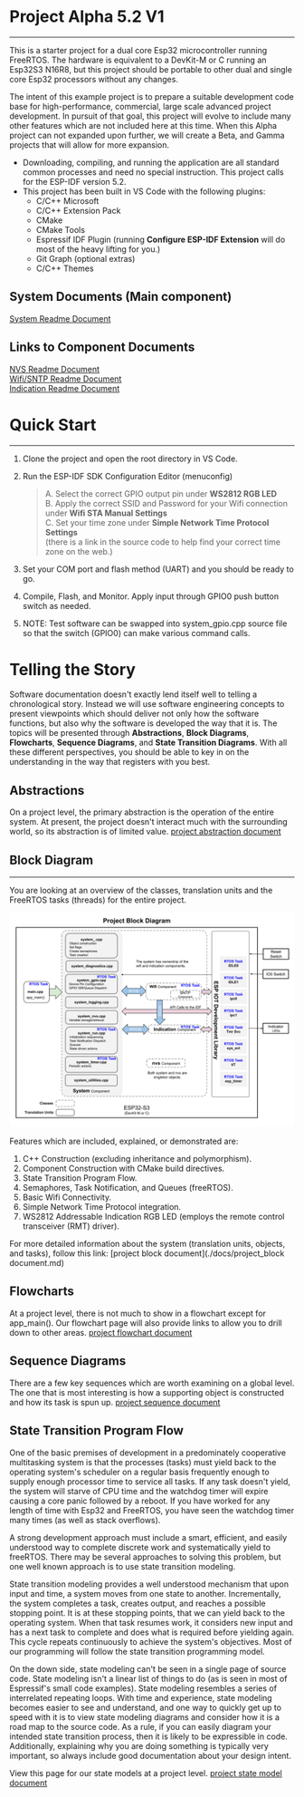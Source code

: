 # Project Alpha 5.2 V1
---
This is a starter project for a dual core Esp32 microcontroller running FreeRTOS.  The hardware is equivalent to a DevKit-M or C running an Esp32S3 N16R8, but this project should be portable to other dual and single core Esp32 processors without any changes.

The intent of this example project is to prepare a suitable development code base for high-performance, commercial, large scale advanced project development. In pursuit of that goal, this project will evolve to include many other features which are not included here at this time. When this Alpha project can not expanded upon further, we will create a Beta, and Gamma projects that will allow for more expansion.

* Downloading, compiling, and running the application are all standard common processes and need no special instruction.  This project calls for the ESP-IDF version 5.2.
* This project has been built in VS Code with the following plugins:
  * C/C++ Microsoft
  * C/C++ Extension Pack
  * CMake
  * CMake Tools
  * Espressif IDF Plugin (running **Configure ESP-IDF Extension** will do most of the heavy lifting for you.)
  * Git Graph (optional extras)
  * C/C++ Themes
  
## System Documents (Main component)
[System Readme Document](./main/README.md)  

## Links to Component Documents
[NVS Readme Document](https://github.com/SolidStateLEDLighting/nvs_5.2/blob/main/README.md)  
[Wifi/SNTP Readme Document](https://github.com/SolidStateLEDLighting/wifi_5.2/blob/main/README.md)  
[Indication Readme Document](https://github.com/SolidStateLEDLighting/indication_ws2812_5.2/blob/main/README.md)  

# Quick Start
---
1) Clone the project and open the root directory in VS Code.  
2) Run the ESP-IDF SDK Configuration Editor (menuconfig)  

    >A. Select the correct GPIO output pin under **WS2812 RGB LED**  
    >B. Apply the correct SSID and Password for your Wifi connection under **Wifi STA Manual Settings**  
    >C. Set your time zone under **Simple Network Time Protocol Settings**  
            (there is a link in the source code to help find your correct time zone on the web.)  

3) Set your COM port and flash method (UART) and you should be ready to go.  
4) Compile, Flash, and Monitor.  Apply input through GPIO0 push button switch as needed.
5) NOTE: Test software can be swapped into system_gpio.cpp source file so that the switch (GPIO0) can make various command calls.  

# Telling the Story
Software documentation doesn't exactly lend itself well to telling a chronological story.  Instead we will use software engineering concepts to present viewpoints which should deliver not only how the software functions, but also why the software is developed the way that it is.   The topics will be presented through **Abstractions**, **Block Diagrams**, **Flowcharts**, **Sequence Diagrams**, and **State Transition Diagrams**.  With all these different perspectives, you should be able to key in on the understanding in the way that registers with you best.

## Abstractions  
On a project level, the primary abstraction is the operation of the entire system.  At present, the project doesn't interact much with the surrounding world, so its abstraction is of limited value.  [project abstraction document](./docs/project_abstractions.md)

## Block Diagram
---
You are looking at an overview of the classes, translation units and the FreeRTOS tasks (threads) for the entire project.  

![project block diagram](./docs/drawings/project_block.svg)  

Features which are included, explained, or demonstrated are:
1. C++ Construction (excluding inheritance and polymorphism).
2. Component Construction with CMake build directives.
3. State Transition Program Flow.
4. Semaphores, Task Notification, and Queues (freeRTOS).
5. Basic Wifi Connectivity.
6. Simple Network Time Protocol integration.
7. WS2812 Addressable Indication RGB LED (employs the remote control transceiver (RMT) driver).

For more detailed information about the system (translation units, objects, and tasks), follow this link:  [project block document](./docs/project_block document.md)

## Flowcharts  
At a project level, there is not much to show in a flowchart except for app_main().  Our flowchart page will also provide links to allow you to drill down to other areas.  [project flowchart document](./docs/project_flowcharts.md)

## Sequence Diagrams  
There are a few key sequences which are worth examining on a global level.  The one that is most interesting is how a supporting object is constructed and how its task is spun up.    [project sequence document](./docs/project_sequences.md)

## State Transition Program Flow
One of the basic premises of development in a predominately cooperative multitasking system is that the processes (tasks) must yield back to the operating system's scheduler on a regular basis frequently enough to supply enough processor time to service all tasks.   If any task doesn't yield, the system will starve of CPU time and the watchdog timer will expire causing a core panic followed by a reboot.  If you have worked for any length of time with Esp32 and FreeRTOS, you have seen the watchdog timer many times (as well as stack overflows).

A strong development approach must include a smart, efficient, and easily understood way to complete discrete  work and systematically yield to freeRTOS.  There may be several approaches to solving this problem, but one well known approach is to use state transition modeling.

State transition modeling provides a well understood mechanism that upon input and time, a system moves from one state to another.  Incrementally, the system completes a task, creates output, and reaches a possible stopping point.   It is at these stopping points, that we can yield back to the operating system.  When that task resumes work, it considers new input and has a next task to complete and does what is required before yielding again.  This cycle repeats continuously to achieve the system's objectives.  Most of our programming will follow the state transition programming model.

On the down side, state modeling can't be seen in a single page of source code.  State modeling isn't a linear list of things to do (as is seen in most of Espressif's small code examples).  State modeling resembles a series of interrelated repeating loops.  With time and experience, state modeling becomes easier to see and understand, and one way to quickly get up to speed with it is to view state modeling diagrams and consider how it is a road map to the source code.  As a rule, if you can easily diagram your intended state transition process, then it is likely to be expressible in code.   Additionally, explaining why you are doing something is typically very important, so always include good documentation about your design intent.

View this page for our state models at a project level.  [project state model document](./docs/project_state_models.md)
